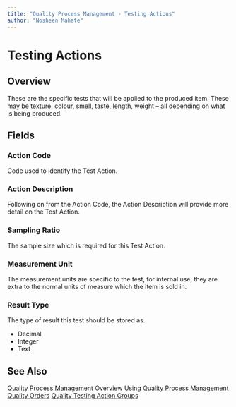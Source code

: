 ```yaml
---
title: "Quality Process Management - Testing Actions"
author: "Nosheen Mahate"
---
```


# Testing Actions
## Overview
These are the specific tests that will be applied to the produced item. These may be texture, colour, smell, taste, length, weight – all depending on what is being produced. 

## Fields
### Action Code
Code used to identify the Test Action.

### Action Description
Following on from the Action Code, the Action Description will provide more detail on the Test Action.

### Sampling Ratio
The sample size which is required for this Test Action.

### Measurement Unit
The measurement units are specific to the test, for internal use, they are extra to the normal units of measure which the item is sold in. 

### Result Type
The type of result this test should be stored as. 
* Decimal
* Integer
* Text

## See Also
[Quality Process Management Overview](.\qpm-overview.md)
[Using Quality Process Management](.\qpm-using.md)
[Quality Orders](.\qpm-quality-order.md)
[Quality Testing Action Groups](.\qpm-testing-action-groups.md)
